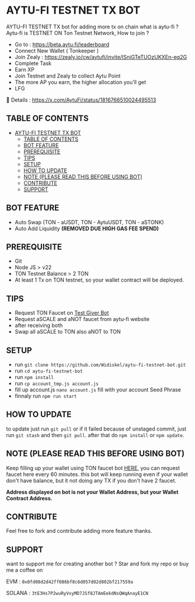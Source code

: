 # AYTU-FI TESTNET TX BOT

AYTU-FI TESTNET TX bot for adding more tx on chain 
what is aytu-fi ? Aytu-fi is TESTNET ON Ton Testnet Network, How to join ?
- Go to : https://beta.aytu.fi/leaderboard
- Connect New Wallet ( Tonkeeper )
- Join Zealy : https://zealy.io/cw/aytufi/invite/ISniGTeTUOzUKXEn-eq2G
- Complete Task
- Earn XP
- Join Testnet and Zealy to collect Aytu Point
- The more AP you earn, the higher allocation you’ll get 
- LFG

📖 Details : https://x.com/AytuFi/status/1816766510024495513

## TABLE OF CONTENTS
- [AYTU-FI TESTNET TX BOT](#aytu-fi-testnet-tx-bot)
  - [TABLE OF CONTENTS](#table-of-contents)
  - [BOT FEATURE](#bot-feature)
  - [PREREQUISITE](#prerequisite)
  - [TIPS](#tips)
  - [SETUP](#setup)
  - [HOW TO UPDATE](#how-to-update)
  - [NOTE (PLEASE READ THIS BEFORE USING BOT)](#note-please-read-this-before-using-bot)
  - [CONTRIBUTE](#contribute)
  - [SUPPORT](#support)


## BOT FEATURE

- Auto Swap (TON - aUSDT, TON - AytuUSDT, TON - aSTONK)
- Auto Add Liquidity **(REMOVED DUE HIGH GAS FEE SPEND)**

## PREREQUISITE

- Git
- Node JS > v22
- TON Testnet Balance > 2 TON
- At least 1 Tx on TON testnet, so your wallet contract will be deployed.

## TIPS 
- Request TON Faucet on [Test Giver Bot](https://t.me/testgiver_ton_bot)
- Request aSCALE and aNOT faucet from aytu-fi website
- after receiving both
- Swap all aSCALE to TON also aNOT to TON

## SETUP

- run `git clone https://github.com/Widiskel/aytu-fi-testnet-bot.git`
- run `cd aytu-fi-testnet-bot`
- run `npm install`
- run `cp account_tmp.js account.js`
- fill up account.js `nano account.js` fill with your account Seed Phrase
- finnaly run `npm run start`

## HOW TO UPDATE

to update just run `git pull` or if it failed because of unstaged commit, just run `git stash` and then `git pull`. after that do `npm install` or `npm update`.

## NOTE (PLEASE READ THIS BEFORE USING BOT)
Keep filling up your wallet using TON faucet bot [HERE](https://t.me/testgiver_ton_bot), you can request faucet here every 60 minutes. this bot will keep running even if your wallet don't have balance, but it not doing any TX if you don't have 2 faucet. 

**Address displayed on bot is not your Wallet Address, but your Wallet Contract Address.**

## CONTRIBUTE

Feel free to fork and contribute adding more feature thanks.

## SUPPORT

want to support me for creating another bot ? Star and fork my repo or buy me a coffee on

EVM : `0x0fd08d2d42ff086bf8c6d057d02d802bf217559a`

SOLANA : `3tE3Hs7P2wuRyVxyMD7JSf8JTAmEekdNsQWqAnayE1CN`

